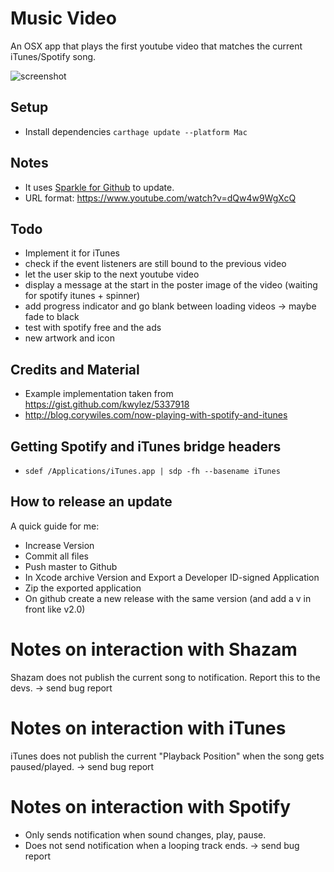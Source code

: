 # Music Video
An OSX app that plays the first youtube video that matches the current iTunes/Spotify song.

![screenshot](http://i.imgur.com/dsyslie.png)

## Setup
* Install dependencies `carthage update --platform Mac`

## Notes
* It uses [Sparkle for Github](https://github.com/yene/Sparkle-for-Github) to update.
* URL format: https://www.youtube.com/watch?v=dQw4w9WgXcQ

## Todo
* Implement it for iTunes
* check if the event listeners are still bound to the previous video
* let the user skip to the next youtube video
* display a message at the start in the poster image of the video (waiting for spotify itunes + spinner)
* add progress indicator and go blank between loading videos -> maybe fade to black
* test with spotify free and the ads
* new artwork and icon

## Credits and Material
* Example implementation taken from https://gist.github.com/kwylez/5337918
* http://blog.corywiles.com/now-playing-with-spotify-and-itunes

## Getting Spotify and iTunes bridge headers
* `sdef /Applications/iTunes.app | sdp -fh --basename iTunes`

## How to release an update
A quick guide for me:

* Increase Version
* Commit all files
* Push master to Github
* In Xcode archive Version and Export a Developer ID-signed Application
* Zip the exported application
* On github create a new release with the same version (and add a v in front like v2.0)

# Notes on interaction with Shazam
Shazam does not publish the current song to notification. Report this to the devs. -> send bug report

# Notes on interaction with iTunes
iTunes does not publish the current "Playback Position" when the song gets paused/played. -> send bug report

# Notes on interaction with Spotify
* Only sends notification when sound changes, play, pause.
* Does not send notification when a looping track ends. -> send bug report
